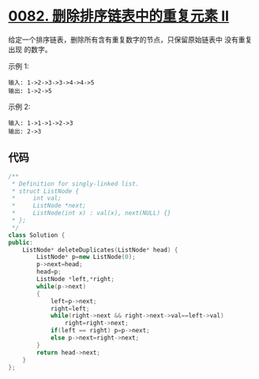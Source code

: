 # [0082. 删除排序链表中的重复元素 II](https://leetcode-cn.com/problems/remove-duplicates-from-sorted-list-ii/)

给定一个排序链表，删除所有含有重复数字的节点，只保留原始链表中 没有重复出现 的数字。

示例 1:

    输入: 1->2->3->3->4->4->5
    输出: 1->2->5
示例 2:

    输入: 1->1->1->2->3
    输出: 2->3

## 代码

```c++
/**
 * Definition for singly-linked list.
 * struct ListNode {
 *     int val;
 *     ListNode *next;
 *     ListNode(int x) : val(x), next(NULL) {}
 * };
 */
class Solution {
public:
    ListNode* deleteDuplicates(ListNode* head) {
        ListNode* p=new ListNode(0);
        p->next=head;
        head=p;
        ListNode *left,*right;
        while(p->next)
        {
            left=p->next;
            right=left;
            while(right->next && right->next->val==left->val)
                right=right->next;
            if(left == right) p=p->next;
            else p->next=right->next;
        }
        return head->next;
    }
};



```